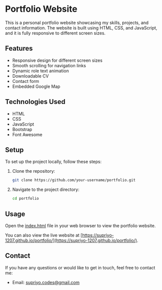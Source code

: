 # Portfolio Website

This is a personal portfolio website showcasing my skills, projects, and contact information. The website is built using HTML, CSS, and JavaScript, and it is fully responsive to different screen sizes.

## Features

- Responsive design for different screen sizes
- Smooth scrolling for navigation links
- Dynamic role text animation
- Downloadable CV
- Contact form
- Embedded Google Map

## Technologies Used

- HTML
- CSS
- JavaScript
- Bootstrap
- Font Awesome

## Setup

To set up the project locally, follow these steps:

1. Clone the repository:
    ```sh
    git clone https://github.com/your-username/portfolio.git
    ```
2. Navigate to the project directory:
    ```sh
    cd portfolio
    ```

## Usage

Open the [index.html](http://_vscodecontentref_/0) file in your web browser to view the portfolio website.

You can also view the live website at [https://supriyo-1207.github.io/portfolio/](https://supriyo-1207.github.io/portfolio/).

## Contact

If you have any questions or would like to get in touch, feel free to contact me:

- Email: supriyo.codes@gmail.com